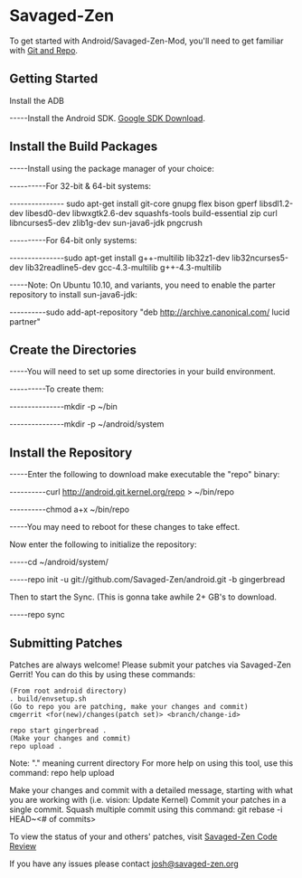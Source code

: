 Savaged-Zen
===========
To get started with Android/Savaged-Zen-Mod, you'll need to get
familiar with [Git and Repo](http://source.android.com/download/using-repo).

Getting Started
---------------
Install the ADB


-----Install the Android SDK. [Google SDK Download](http://developer.android.com/sdk).

Install the Build Packages
--------------------------

-----Install using the package manager of your choice:

----------For 32-bit & 64-bit systems:

--------------- sudo apt-get install git-core gnupg flex bison gperf libsdl1.2-dev libesd0-dev libwxgtk2.6-dev squashfs-tools build-essential zip curl libncurses5-dev zlib1g-dev sun-java6-jdk pngcrush 

----------For 64-bit only systems:

---------------sudo apt-get install g++-multilib lib32z1-dev lib32ncurses5-dev lib32readline5-dev gcc-4.3-multilib g++-4.3-multilib 

-----Note: On Ubuntu 10.10, and variants, you need to enable the parter repository to install sun-java6-jdk:

----------sudo add-apt-repository "deb http://archive.canonical.com/ lucid partner" 





Create the Directories
----------------------

-----You will need to set up some directories in your build environment.

----------To create them:

---------------mkdir -p ~/bin 

---------------mkdir -p ~/android/system 


Install the Repository
----------------------

-----Enter the following to download make executable the "repo" binary:

----------curl http://android.git.kernel.org/repo > ~/bin/repo 

----------chmod a+x ~/bin/repo

-----You may need to reboot for these changes to take effect. 


Now enter the following to initialize the repository:

-----cd ~/android/system/ 

-----repo init -u git://github.com/Savaged-Zen/android.git -b gingerbread

Then to start the Sync. (This is gonna take awhile 2+ GB's to download.

-----repo sync 


Submitting Patches
------------------
Patches are always welcome!  Please submit your patches via Savaged-Zen Gerrit!
You can do this by using these commands:

    (From root android directory)
    . build/envsetup.sh
    (Go to repo you are patching, make your changes and commit)
    cmgerrit <for(new)/changes(patch set)> <branch/change-id> 

    repo start gingerbread .
    (Make your changes and commit)
    repo upload .
Note: "." meaning current directory
For more help on using this tool, use this command: repo help upload

Make your changes and commit with a detailed message, starting with what you are working with (i.e. vision: Update Kernel)
Commit your patches in a single commit. Squash multiple commit using this command: git rebase -i HEAD~<# of commits>

To view the status of your and others' patches, visit [Savaged-Zen Code Review](http://review.savaged-zen.org/)


If you have any issues please contact josh@savaged-zen.org

